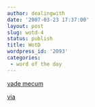 ```yaml
---
author: dealingwith
date: '2007-03-23 17:37:00'
layout: post
slug: wotd-4
status: publish
title: WotD
wordpress_id: '2093'
categories:
 - word of the day
---
```


[vade mecum][1]

[via][2]

   [1]: http://dictionary.reference.com/wordoftheday/archive/2004/06/04.html

   [2]: http://www.tcm.phy.cam.ac.uk/~tmf20/themansbook.shtml

